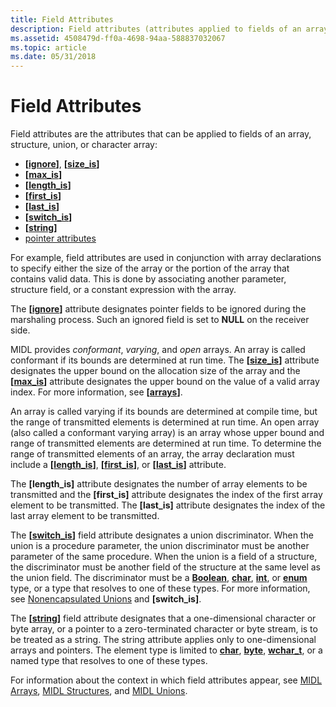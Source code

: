 ```yaml
---
title: Field Attributes
description: Field attributes (attributes applied to fields of an array, structure, union, or character array) and Remote Procedure Call (RPC).
ms.assetid: 4508479d-ff0a-4698-94aa-588837032067
ms.topic: article
ms.date: 05/31/2018
---
```


# Field Attributes

Field attributes are the attributes that can be applied to fields of an array, structure, union, or character array:

-   **\[**[**ignore**](https://docs.microsoft.com/windows/desktop/Midl/ignore)**\]**, **\[**[**size\_is**](https://docs.microsoft.com/windows/desktop/Midl/size-is)**\]**
-   **\[**[**max\_is**](https://docs.microsoft.com/windows/desktop/Midl/max-is)**\]**
-   **\[**[**length\_is**](https://docs.microsoft.com/windows/desktop/Midl/length-is)**\]**
-   **\[**[**first\_is**](https://docs.microsoft.com/windows/desktop/Midl/first-is)**\]**
-   **\[**[**last\_is**](https://docs.microsoft.com/windows/desktop/Midl/last-is)**\]**
-   **\[**[**switch\_is**](https://docs.microsoft.com/windows/desktop/Midl/switch-is)**\]**
-   **\[**[**string**](https://docs.microsoft.com/windows/desktop/Midl/string)**\]**
-   [pointer attributes](three-pointer-types.md)

For example, field attributes are used in conjunction with array declarations to specify either the size of the array or the portion of the array that contains valid data. This is done by associating another parameter, structure field, or a constant expression with the array.

The **\[**[**ignore**](https://docs.microsoft.com/windows/desktop/Midl/ignore)**\]** attribute designates pointer fields to be ignored during the marshaling process. Such an ignored field is set to **NULL** on the receiver side.

MIDL provides *conformant*, *varying*, and *open* arrays. An array is called conformant if its bounds are determined at run time. The **\[**[**size\_is**](https://docs.microsoft.com/windows/desktop/Midl/size-is)**\]** attribute designates the upper bound on the allocation size of the array and the **\[**[**max\_is**](https://docs.microsoft.com/windows/desktop/Midl/max-is)**\]** attribute designates the upper bound on the value of a valid array index. For more information, see **\[**[**arrays**](arrays.md)**\]**.

An array is called varying if its bounds are determined at compile time, but the range of transmitted elements is determined at run time. An open array (also called a conformant varying array) is an array whose upper bound and range of transmitted elements are determined at run time. To determine the range of transmitted elements of an array, the array declaration must include a **\[**[**length\_is**](https://docs.microsoft.com/windows/desktop/Midl/length-is)**\]**, **\[**[**first\_is**](https://docs.microsoft.com/windows/desktop/Midl/first-is)**\]**, or **\[**[**last\_is**](https://docs.microsoft.com/windows/desktop/Midl/last-is)**\]** attribute.

The **\[length\_is\]** attribute designates the number of array elements to be transmitted and the **\[first\_is\]** attribute designates the index of the first array element to be transmitted. The **\[last\_is\]** attribute designates the index of the last array element to be transmitted.

The **\[**[**switch\_is**](https://docs.microsoft.com/windows/desktop/Midl/switch-is)**\]** field attribute designates a union discriminator. When the union is a procedure parameter, the union discriminator must be another parameter of the same procedure. When the union is a field of a structure, the discriminator must be another field of the structure at the same level as the union field. The discriminator must be a [**Boolean**](https://docs.microsoft.com/windows/desktop/Midl/boolean), [**char**](https://docs.microsoft.com/windows/desktop/Midl/char-idl), [**int**](https://docs.microsoft.com/windows/desktop/Midl/int), or [**enum**](https://docs.microsoft.com/windows/desktop/Midl/enum) type, or a type that resolves to one of these types. For more information, see [Nonencapsulated Unions](https://docs.microsoft.com/windows/desktop/Midl/nonencapsulated-unions) and **\[switch\_is\]**.

The **\[**[**string**](https://docs.microsoft.com/windows/desktop/Midl/string)**\]** field attribute designates that a one-dimensional character or byte array, or a pointer to a zero-terminated character or byte stream, is to be treated as a string. The string attribute applies only to one-dimensional arrays and pointers. The element type is limited to [**char**](https://docs.microsoft.com/windows/desktop/Midl/char-idl), [**byte**](https://docs.microsoft.com/windows/desktop/Midl/byte), [**wchar\_t**](https://docs.microsoft.com/windows/desktop/Midl/wchar-t), or a named type that resolves to one of these types.

For information about the context in which field attributes appear, see [MIDL Arrays](https://docs.microsoft.com/windows/desktop/Midl/midl-arrays), [MIDL Structures](https://docs.microsoft.com/windows/desktop/Midl/midl-structures), and [MIDL Unions](https://docs.microsoft.com/windows/desktop/Midl/midl-unions).

 

 




